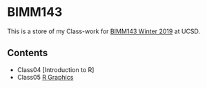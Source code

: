# BIMM143

This is a store of my Class-work for [BIMM143 Winter 2019](https://bioboot.github.io/bimm143_W19/) at UCSD.

## Contents
- Class04 [Introduction to R]
- Class05 [R Graphics](https://github.com/dnn021/BIMM143/blob/master/Class_5/Classs_5.md)
